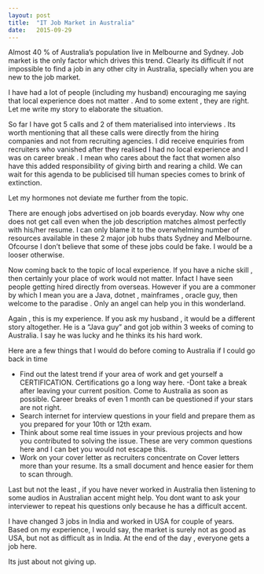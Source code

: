 ```yaml
---
layout: post
title:  "IT Job Market in Australia"
date:   2015-09-29
---
```


Almost 40 % of Australia’s population live in Melbourne and Sydney. Job market is the only factor which drives this trend. Clearly its difficult if not impossible to find a job in any other city in Australia, specially when you are new to the job market.

I have had a lot of people (including my husband) encouraging me saying that local experience does not matter . And to some extent , they are right. Let me write my story to elaborate the situation.

So far I have got 5 calls and 2 of them materialised into interviews . Its worth mentioning that all these calls were directly from the hiring companies and not from recruiting agencies. I did receive enquiries from recruiters who vanished after they realised I had no local experience and I was on career break . I mean who cares about the fact that women also have this added responsibility of giving birth and rearing a child. We can wait for this agenda to be publicised till human species comes to brink of extinction.

Let my hormones not deviate me further from the topic.

There are enough jobs advertised on job boards everyday. Now why one does not get call even when the job description matches almost perfectly with his/her resume. I can only blame it to the overwhelming number of resources available in these 2 major job hubs thats Sydney and Melbourne. Ofcourse I don’t believe that some of these jobs could be fake. I would be a looser otherwise.

Now coming back to the topic of local experience. If you have a niche skill , then certainly your place of work would not matter. Infact I have seen people getting hired directly from overseas. However if you are a commoner by which I mean you are a Java, dotnet , mainframes , oracle guy, then welcome to the paradise . Only an angel can help you in this wonderland.

Again , this is my experience. If you ask my husband , it would be a different story altogether. He is a “Java guy” and got job within 3 weeks of coming to Australia. I say he was lucky and he thinks its his hard work.

Here are a few things that I would do before coming to Australia if I could go back in time

- Find out the latest trend if your area of work and get yourself a CERTIFICATION. Certifications go a long way here.
-Dont take a break after leaving your current position. Come to Australia as soon as possible. Career breaks of even 1 month can be questioned if your stars are not right.
- Search internet for interview questions in your field and prepare them as you prepared for your 10th or 12th exam.
- Think about some real time issues in your previous projects and how you contributed to solving the issue. These are very common questions here and I can bet you would not escape this.
- Work on your cover letter as recruiters concentrate on Cover letters more than your resume. Its a small document and hence easier for them to scan through.

Last but not the least , if you have never worked in Australia then listening to some audios in Australian accent might help. You dont want to ask your interviewer to repeat his questions only because he has a difficult accent.

I have changed 3 jobs in India and worked in USA for couple of years. Based on my experience, I would say, the market is surely not as good as USA, but not as difficult as in India. At the end of the day , everyone gets a job here.

Its just about not giving up.
